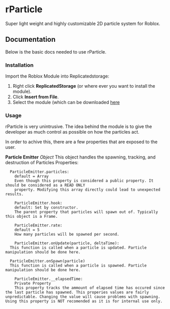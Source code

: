 # rParticle
Super light weight and highly customizable 2D particle system for Roblox.

## Documentation
Below is the basic docs needed to use rParticle.

### Installation
Import the Roblox Module into Replicatedstorage:
  1. Right click **ReplicatedStorage** (or where ever you want to install the module).
  2. Click **Insert from File**.
  3. Select the module (which can be downloaded [here](https://github.com/JoelDesante/rParticle/releases)
  
### Usage
rParticle is very unintrusive. The idea behind the module is to give the developer as much control as possible on how the particles act.

In order to achive this, there are a few properties that are exposed to the user.

**Particle Emitter** *Object* This object handles the spawning, tracking, and destruction of Particles
Properties:
```
  ParticleEmitter.particles:
    default = Array
    Even though this property is considered a public property. It should be considered as a READ ONLY
    property. Modifying this array directly could lead to unexpected results.
  
	ParticleEmitter.hook:
    default: Set by constructor.
    The parent property that particles will spawn out of. Typically this object is a Frame.
  
	ParticleEmitter.rate: 
    default = 5
    How many particles will be spawned per second.

	ParticleEmitter.onUpdate(particle, deltaTime):
  This function is called when a particle is updated. Particle manipulation should be done here.
  
  ParticleEmitter.onSpawn(particle)
  This function is called when a particle is spawned. Particle manipulation should be done here.

	ParticleEmitter.__elapsedTime:
    Private Property
    This property tracks the ammount of elapsed time has occured since the last particle has spawned. This properies values are fairly unpredictable. Changing the value will cause problems with spawning. Using this property is NOT recomended as it is for internal use only.
    
```
